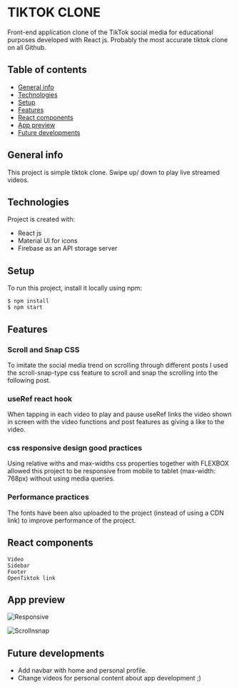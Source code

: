 # TIKTOK CLONE

Front-end application clone of the TikTok social media for educational purposes developed with React js. Probably the most accurate tiktok clone on all Github.

## Table of contents
* [General info](#general-info)
* [Technologies](#technologies)
* [Setup](#setup)
* [Features](#features)
* [React components](#React-components)
* [App preview](#app-preview)
* [Future developments](#future-developments)

## General info
This project is simple tiktok clone. Swipe up/ down to play live streamed videos.
	
## Technologies
Project is created with:
* React js
* Material UI for icons
* Firebase as an API storage server
	
## Setup
To run this project, install it locally using npm:

```
$ npm install
$ npm start
```

## Features
### Scroll and Snap CSS
To imitate the social media trend on scrolling through different posts I used the scroll-snap-type css feature to scroll and snap the scrolling into the following post.

### useRef react hook
When tapping in each video to play and pause useRef links the video shown in screen with the video functions and post features as giving a like to the video.

### css responsive design good practices
Using relative withs and max-widths css properties together with FLEXBOX allowed this project to be responsive from mobile to tablet (max-width: 768px) without using media queries.

### Performance practices
The fonts have been also uploaded to the project (instead of using a CDN link) to improve performance of the project.

## React components
```
Video
Sidebar
Footer
OpenTiktok link
```

## App preview

![Responsive](https://github.com/IMGEORGEMOR/tiktok-frontend-clone/blob/main/src/assets/responsive.gif)

![Scrollnsnap](https://github.com/IMGEORGEMOR/tiktok-frontend-clone/blob/main/src/assets/scrollandsnap.gif)

## Future developments
* Add navbar with home and personal profile.
* Change videos for personal content about app development ;)














